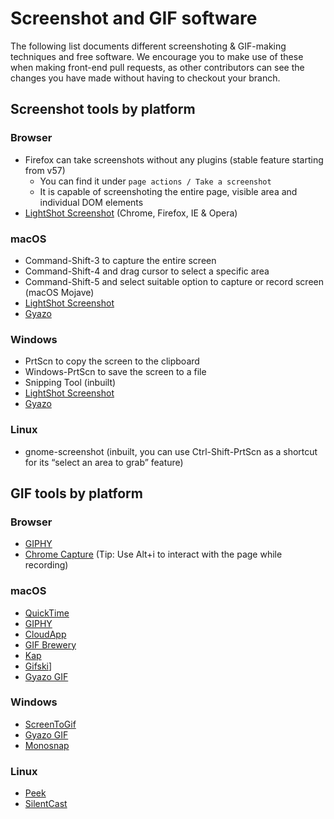 # Screenshot and GIF software

The following list documents different screenshoting & GIF-making techniques and
free software. We encourage you to make use of these when making front-end pull
requests, as other contributors can see the changes you have made without having
to checkout your branch.

## Screenshot tools by platform
### Browser
- Firefox can take screenshots without any plugins (stable feature starting from v57)
    - You can find it under `page actions / Take a screenshot`
    - It is capable of screenshoting the entire page, visible area and individual DOM elements
- [LightShot Screenshot](https://app.prntscr.com/en/index.html) (Chrome, Firefox, IE & Opera)

### macOS
- Command-Shift-3 to capture the entire screen
- Command-Shift-4 and drag cursor to select a specific area
- Command-Shift-5 and select suitable option to capture or record screen (macOS Mojave)
- [LightShot Screenshot](https://app.prntscr.com/en/index.html)
- [Gyazo](https://gyazo.com/en)

### Windows
- PrtScn to copy the screen to the clipboard
- Windows-PrtScn to save the screen to a file
- Snipping Tool (inbuilt)
- [LightShot Screenshot](https://app.prntscr.com/en/index.html)
- [Gyazo](https://gyazo.com/en)

### Linux
- gnome-screenshot (inbuilt, you can use Ctrl-Shift-PrtScn as a shortcut for its “select an area to grab” feature)

## GIF tools by platform
### Browser
- [GIPHY](https://giphy.com)
- [Chrome Capture](https://chrome.google.com/webstore/detail/chrome-capture/ggaabchcecdbomdcnbahdfddfikjmphe?hl=en)
(Tip: Use Alt+i to interact with the page while recording)

### macOS
- [QuickTime](https://support.apple.com/en-in/HT201066)
- [GIPHY](https://giphy.com/apps/giphycapture)
- [CloudApp](https://www.getcloudapp.com)
- [GIF Brewery](http://gifbrewery.com)
- [Kap](https://getkap.co)
- [Gifski](https://sindresorhus.com/gifski)]
- [Gyazo GIF](https://gyazo.com/en)

### Windows
- [ScreenToGif](https://www.screentogif.com)
- [Gyazo GIF](https://gyazo.com/en)
- [Monosnap](https://www.monosnap.com/welcome)

### Linux
- [Peek](https://github.com/phw/peek)
- [SilentCast](https://github.com/colinkeenan/silentcast)
